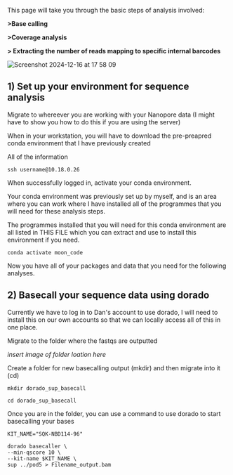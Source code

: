 
This page will take you through the basic steps of analysis involved:

**>Base calling**

**>Coverage analysis**

**> Extracting the number of reads mapping to specific internal barcodes**

![Screenshot 2024-12-16 at 17 58 09](https://github.com/user-attachments/assets/261030e8-6b56-40a6-959f-c978ee97aa23)


## 1) Set up your environment for sequence analysis

Migrate to whereever you are working with your Nanopore data (I might have to show you how to do this if you are using the server)

When in your workstation, you will have to download the pre-preapred conda environment that I have previously created

All of the information 
```
ssh username@10.18.0.26
```

When successfully logged in, activate your conda environment.

Your conda environment was previously set up by myself, and is an area where you can work where I have installed all of the programmes that you will need for these analysis steps.

The programmes installed that you will need for this conda environment are all listed in THIS FILE which you can extract and use to install this environment if you need.

```
conda activate moon_code
```

Now you have all of your packages and data that you need for the following analyses.

## 2) Basecall your sequence data using dorado

Currently we have to log in to Dan's account to use dorado, I will need to install this on our own accounts so that we can locally access all of this in one place.

Migrate to the folder where the fastqs are outputted

*insert image of folder loation here*

Create a folder for new basecalling output (mkdir) and then migrate into it (cd)

```
mkdir dorado_sup_basecall

cd dorado_sup_basecall
```

Once you are in the folder, you can use a command to use dorado to start basecalling your bases 

```
KIT_NAME="SQK-NBD114-96"

dorado basecaller \
--min-qscore 10 \
--kit-name $KIT_NAME \
sup ../pod5 > Filename_output.bam

```













